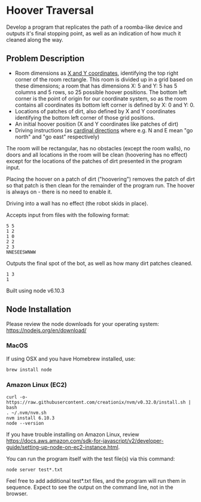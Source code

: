 # Hoover Traversal

Develop a program that replicates the path of a roomba-like device and outputs it's final stopping point, as well as an indication of how much it cleaned along the way.

## Problem  Description

* Room dimensions as [X and Y coordinates](https://en.wikipedia.org/wiki/Cartesian_coordinate_system), identifying the top right corner of the room rectangle. This room is divided up in a grid based on these dimensions; a room that has dimensions X: 5 and Y: 5 has 5 columns and 5 rows, so 25 possible hoover positions. The bottom left corner is the point of origin for our coordinate system, so as the room contains all coordinates its bottom left corner is defined by X: 0 and Y: 0.
* Locations of patches of dirt, also defined by X and Y coordinates identifying the bottom left corner of those grid positions.
* An initial hoover position (X and Y coordinates like patches of dirt)
* Driving instructions (as [cardinal directions](https://en.wikipedia.org/wiki/Cardinal_direction) where e.g. N and E mean "go north" and "go east" respectively) 

The room will be rectangular, has no obstacles (except the room walls), no doors and all locations in the room will be clean (hoovering has no effect) except for the locations of the patches of dirt presented in the program input.

Placing the hoover on a patch of dirt ("hoovering") removes the patch of dirt so that patch is then clean for the remainder of the program run. The hoover is always on - there is no need to enable it.

Driving into a wall has no effect (the robot skids in place).

Accepts input from files with the following format:
```
5 5
1 2
1 0
2 2
2 3
NNESEESWNWW
```

Outputs the final spot of the bot, as well as how many dirt patches cleaned.
```
1 3
1
```

Built using node v6.10.3

## Node Installation
Please review the node downloads for your operating system: https://nodejs.org/en/download/

### MacOS
If using OSX and you have Homebrew installed, use: 
```
brew install node
```

### Amazon Linux (EC2)
```
curl -o- https://raw.githubusercontent.com/creationix/nvm/v0.32.0/install.sh | bash
. ~/.nvm/nvm.sh
nvm install 6.10.3
node --version
```

If you have trouble installing on Amazon Linux, review https://docs.aws.amazon.com/sdk-for-javascript/v2/developer-guide/setting-up-node-on-ec2-instance.html.



You can run the program itself with the test file(s) via this command:
```
node server test*.txt
```
Feel free to add additional test*.txt files, and the program will run them in sequence. Expect to see the output on the command line, not in the browser.
